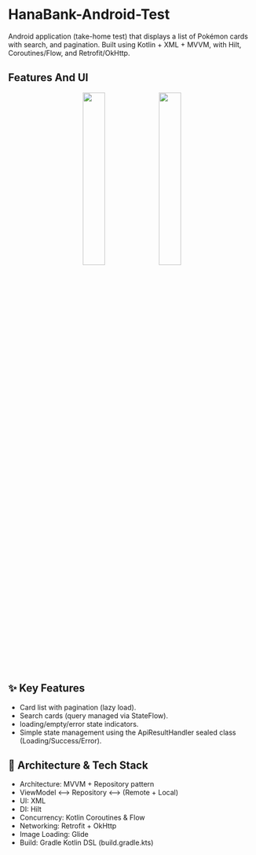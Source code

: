 # HanaBank-Android-Test
Android application (take-home test) that displays a list of Pokémon cards with search, and pagination. Built using Kotlin + XML + MVVM, with Hilt, Coroutines/Flow, and Retrofit/OkHttp.

## Features And UI
<p align="center">
  <img src="https://github.com/user-attachments/assets/2e3e6eee-8738-4619-9bbf-4855350227e7" width="30%" />
  <img src="https://github.com/user-attachments/assets/33d42f27-9712-4640-8dc9-525abceba526" width="30%" />
</p>

## ✨ Key Features
- Card list with pagination (lazy load).
- Search cards (query managed via StateFlow).
- loading/empty/error state indicators.
- Simple state management using the ApiResultHandler sealed class (Loading/Success/Error).

## 🧱 Architecture & Tech Stack
- Architecture: MVVM + Repository pattern
- ViewModel ⟷ Repository ⟷ (Remote + Local)
- UI: XML
- DI: Hilt
- Concurrency: Kotlin Coroutines & Flow
- Networking: Retrofit + OkHttp
- Image Loading: Glide
- Build: Gradle Kotlin DSL (build.gradle.kts)
